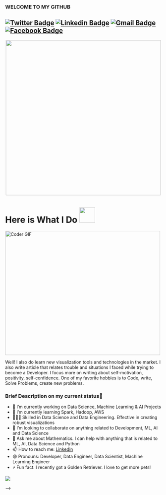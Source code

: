 ### WELCOME TO MY GITHUB

[![Twitter Badge](https://img.shields.io/badge/-Vamsi_Avinash_G-1ca0f1?style=flat-square&labelColor=1ca0f1&logo=twitter&logoColor=white&link=https://twitter.com/Vamsi_Avinash_G)](https://twitter.com/Vamsi_Avinash_G) [![Linkedin Badge](https://img.shields.io/badge/-VamsiAvinashGunji-blue?style=flat-square&logo=Linkedin&logoColor=white&link=https://www.linkedin.com/in/vamsi-avinash-gunji/)](https://www.linkedin.com/in/vamsi-avinash-gunji/)
[![Gmail Badge](https://img.shields.io/badge/-vamshiavinash3@gmail.com-c14438?style=flat-square&logo=Gmail&logoColor=white&link=mailto:vamshiavinash3@gmail.com)](mailto:vamshiavinash3@gmail.com)
[![Facebook Badge](https://img.shields.io/badge/-Vamsi_Avinash_G-1ca0f1?style=flat-square&labelColor=1ca0f1&logo=facebook&logoColor=white&link=https://www.facebook.com/vamsiavinash.gunji/)](https://www.facebook.com/vamsiavinash.gunji/)
---

<p  align="center"><img height="500" src = "https://github.com/gunjivam/gunjivam/blob/master/me.gif"></p>

# Here is What I Do <img src="https://media.giphy.com/media/zOvBKUUEERdNm/giphy.gif" width="50">

<img src="https://media.giphy.com/media/USV0ym3bVWQJJmNu3N/giphy.gif" alt="Coder GIF" width="500" height="400">

Well! I also do learn new visualization tools and technologies in the market. I also write article that relates trouble and situations I faced while trying to become a Developer. 
I focus more on writing about self-motivation, positivity, self-confidence. One of my favorite hobbies is to Code, write, Solve Problems, create new problems.

### Brief Description on my current status👋
- 🔭 I’m currently working on Data Science, Machine Learning & AI Projects
- 🌱 I’m currently learning Spark, Hadoop, AWS
- 👨🏼‍💻 Skilled in Data Science and Data Engineering. Effective in creating robust visualizations
- 👯 I’m looking to collaborate on anything related to Development, ML, AI and Data Science
- 💬 Ask me about Mathematics. I can help with anything that is related to ML, AI, Data Science and Python
- 📫 How to reach me: [Linkedin](https://www.linkedin.com/in/vamsi-avinash-gunji/)
- 😄 Pronouns: Developer, Data Engineer, Data Scientist, Machine Learning Engineer
- ⚡ Fun fact: I recently got a Golden Retriever. I love to get more pets!

![](https://github-readme-stats.vercel.app/api?username=gunjivam&show_icons=true)

-->
